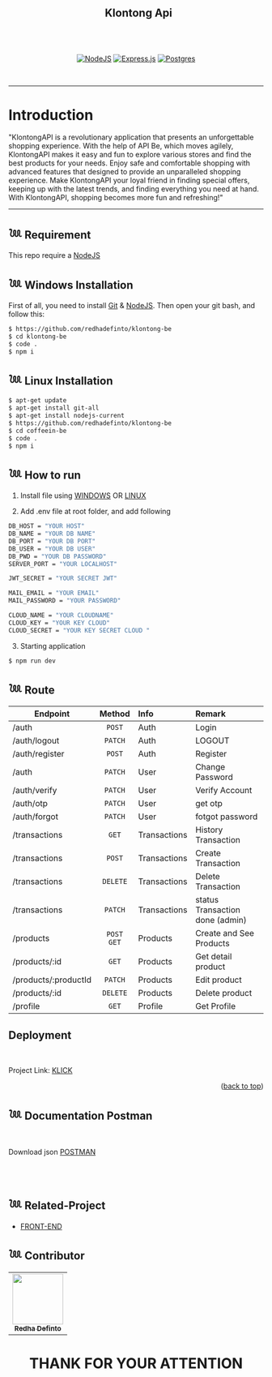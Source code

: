 <div align="center">
  <div style="display: flex; justify-content: center; align-items: center">
    <!-- <img width="50" src="./public/logo.png" alt="display-documentation">   -->
  
  <h2 style="margin-top: 30px; margin-left: 10px"> 
  
  **Klontong Api**
  
  </h2>
  </div>
  
  <br>

[![NodeJS](https://img.shields.io/badge/node.js-6DA55F?style=for-the-badge&logo=node.js&logoColor=white)](https://nodejs.org/en/)
[![Express.js](https://img.shields.io/badge/express.js-%23404d59.svg?style=for-the-badge&logo=express&logoColor=%2361DAFB)](https://expressjs.com/)
[![Postgres](https://img.shields.io/badge/postgres-%23316192.svg?style=for-the-badge&logo=postgresql&logoColor=white)](https://www.postgresql.org/)

</div>

<br>

---

# **Introduction**

"KlontongAPI is a revolutionary application that presents an unforgettable shopping experience. With the help of API Be, which moves agilely, KlontongAPI makes it easy and fun to explore various stores and find the best products for your needs. Enjoy safe and comfortable shopping with advanced features that designed to provide an unparalleled shopping experience. Make KlontongAPI your loyal friend in finding special offers, keeping up with the latest trends, and finding everything you need at hand. With KlontongAPI, shopping becomes more fun and refreshing!"

---

## 𓆙 Requirement

This repo require a [NodeJS](https://nodejs.org/)

## 𓆙 Windows Installation

First of all, you need to install [Git](https://git-scm.com/download/win) & [NodeJS](https://nodejs.org/). Then open your git bash, and follow this:<br>

```sh
$ https://github.com/redhadefinto/klontong-be
$ cd klontong-be
$ code .
$ npm i
```

## 𓆙 Linux Installation

```sh
$ apt-get update
$ apt-get install git-all
$ apt-get install nodejs-current
$ https://github.com/redhadefinto/klontong-be
$ cd coffeein-be
$ code .
$ npm i
```

## 𓆙 How to run

1. Install file using [WINDOWS](#Windows-Installation) OR [LINUX](Linux-Installation)

2. Add .env file at root folder, and add following

```sh
DB_HOST = "YOUR HOST"
DB_NAME = "YOUR DB NAME"
DB_PORT = "YOUR DB PORT"
DB_USER = "YOUR DB USER"
DB_PWD = "YOUR DB PASSWORD"
SERVER_PORT = "YOUR LOCALHOST"

JWT_SECRET = "YOUR SECRET JWT"

MAIL_EMAIL = "YOUR EMAIL"
MAIL_PASSWORD = "YOUR PASSWORD"

CLOUD_NAME = "YOUR CLOUDNAME"
CLOUD_KEY = "YOUR KEY CLOUD"
CLOUD_SECRET = "YOUR KEY SECRET CLOUD "
```

3. Starting application

```sh
$ npm run dev
```

## 𓆙 Route

| Endpoint             |    Method    | Info         | Remark                          |
| -------------------- | :----------: | :----------- | :------------------------------ |
| /auth                |    `POST`    | Auth         | Login                           |
| /auth/logout         |   `PATCH`    | Auth         | LOGOUT                          |
| /auth/register       |    `POST`    | Auth         | Register                        |
| /auth                |   `PATCH`    | User         | Change Password                 |
| /auth/verify         |   `PATCH`    | User         | Verify Account                  |
| /auth/otp            |   `PATCH`    | User         | get otp                         |
| /auth/forgot         |   `PATCH`    | User         | fotgot password                 |
| /transactions        |    `GET`     | Transactions | History Transaction             |
| /transactions        |    `POST`    | Transactions | Create Transaction              |
| /transactions        |   `DELETE`   | Transactions | Delete Transaction              |
| /transactions        |   `PATCH`    | Transactions | status Transaction done (admin) |
| /products            | `POST` `GET` | Products     | Create and See Products         |
| /products/:id        |    `GET`     | Products     | Get detail product              |
| /products/:productId |   `PATCH`    | Products     | Edit product                    |
| /products/:id        |   `DELETE`   | Products     | Delete product                  |
| /profile             |    `GET`     | Profile      | Get Profile                     |

## Deployment

<br>

Project Link: [KLICK](https://klontong-be.vercel.app/)

<p align="right">(<a href="#readme-top">back to top</a>)</p>

## 𓆙 Documentation Postman

<br>

Download json [POSTMAN](https://api.postman.com/collections/22450553-a2991285-b59b-43dd-9b8d-1bf4f1e7dcfe?access_key=PMAT-01H6ZYAE7A6NF2W7Y04A407QSB)

<BR>
<BR>

## 𓆙 Related-Project

- [FRONT-END](https://github.com/redhadefinto/klontong-fe)

## 𓆙 Contributor

  <table>
    <tr>
      <td >
        <a href="https://github.com/redhadefinto">
          <img width="100" src="https://avatars.githubusercontent.com/u/66767762?s=400&u=00ad08bd394a1ba0fe65d9b61cbef4245df96fb4&v=4" alt=""><br/>
          <center><sub><b>Redha Definto </b></sub></center>
        </a>
        </td>
    </tr>
  </table>
<h1 align="center"> THANK FOR YOUR ATTENTION </h1>
